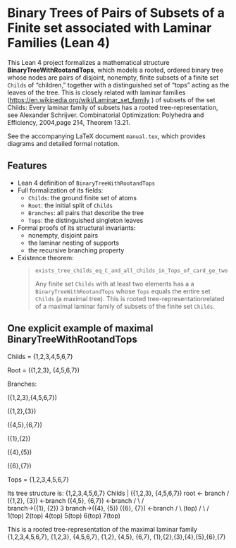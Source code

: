 # Binary Trees of Pairs of Subsets of a Finite set associated with Laminar Families (Lean 4)

This Lean 4 project formalizes a mathematical structure
**BinaryTreeWithRootandTops**, which models a rooted, ordered
binary tree whose nodes are pairs of disjoint, nonempty, finite
subsets of a finite set `Childs` of “children,” together with a
distinguished set of “tops” acting as the leaves of the tree. 
This is  closely related with laminar families
(https://en.wikipedia.org/wiki/Laminar_set_family ) of subsets
of the set Childs:  Every laminar family of subsets has a rooted 
tree-representation, see Alexander Schrijver. Combinatorial 
Optimization: Polyhedra  and Efficiency, 2004,page 214, Theorem 
13.21.

See the accompanying LaTeX document `manual.tex`, which
provides diagrams and detailed formal notation.

## Features

- Lean 4 definition of `BinaryTreeWithRootandTops`
- Full formalization of its fields:
  - `Childs`: the ground finite set of atoms
  - `Root`: the initial split of `Childs`
  - `Branches`: all pairs that describe the tree
  - `Tops`: the distinguished singleton leaves
- Formal proofs of its structural invariants:
  - nonempty, disjoint pairs
  - the laminar nesting of supports
  - the recursive branching property
- Existence theorem:
  > `exists_tree_childs_eq_C_and_all_childs_in_Tops_of_card_ge_two`
  >
  > Any finite set `Childs` with at least two elements has a 
  > a `BinaryTreeWithRootandTops` whose `Tops` equals the
  > entire  set `Childs` (a maximal tree). This is rooted 
  > tree-representationrelated of  a  maximal
  >  laminar family of subsets of the finite set `Childs`.
  
## One explicit example of maximal BinaryTreeWithRootandTops 

Childs = {1,2,3,4,5,6,7}

Root = ({1,2,3}, {4,5,6,7})

Branches:

({1,2,3},{4,5,6,7})

({1,2},{3})

({4,5},{6,7})

({1},{2})

({4},{5})

({6},{7})

Tops = {1,2,3,4,5,6,7}

Its tree structure is:
                                  {1,2,3,4,5,6,7} Childs
                                          |
                                ({1,2,3}, {4,5,6,7}) root <- branch
                               /                       \
                    ({1,2}, {3}) <-branch            ({4,5}, {6,7}) <-branch
                      /         \                    /           \
    branch->({1}, {2})           3        branch->({4}, {5})   ({6}, {7}) <-branch
              /     \          (top)              /       \     /       \
           1(top)  2(top)                   4(top)    5(top) 6(top)   7(top)

 This  is a rooted tree-representation of  the  maximal laminar family
 {1,2,3,4,5,6,7}, {1,2,3}, {4,5,6,7}, {1,2}, {4,5}, {6,7}, {1},{2},{3},{4},{5},{6},{7}
